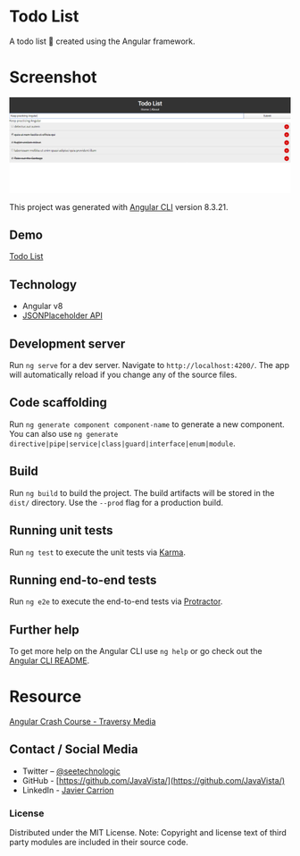 # Todo List

A todo list 📔 created using the Angular framework.

# Screenshot

![Todo List](src/assets/ngTodoList.png)

This project was generated with [Angular CLI](https://github.com/angular/angular-cli) version 8.3.21.

## Demo

[Todo List](https://optimistic-easley-1ec00e.netlify.com/)

## Technology

- Angular v8
- [JSONPlaceholder API](https://jsonplaceholder.typicode.com/)

## Development server

Run `ng serve` for a dev server. Navigate to `http://localhost:4200/`. The app will automatically reload if you change any of the source files.

## Code scaffolding

Run `ng generate component component-name` to generate a new component. You can also use `ng generate directive|pipe|service|class|guard|interface|enum|module`.

## Build

Run `ng build` to build the project. The build artifacts will be stored in the `dist/` directory. Use the `--prod` flag for a production build.

## Running unit tests

Run `ng test` to execute the unit tests via [Karma](https://karma-runner.github.io).

## Running end-to-end tests

Run `ng e2e` to execute the end-to-end tests via [Protractor](http://www.protractortest.org/).

## Further help

To get more help on the Angular CLI use `ng help` or go check out the [Angular CLI README](https://github.com/angular/angular-cli/blob/master/README.md).

# Resource

[Angular Crash Course - Traversy Media](https://www.youtube.com/watch?v=Fdf5aTYRW0E)

## Contact / Social Media

- Twitter – [@seetechnologic](https://twitter.com/seetechnologic)
- GitHub - [https://github.com/JavaVista/](https://github.com/JavaVista/)
- LinkedIn - [Javier Carrion](https://www.linkedin.com/in/technologic)

### License

Distributed under the MIT License. Note: Copyright and license text of third party modules are included in their source code.

